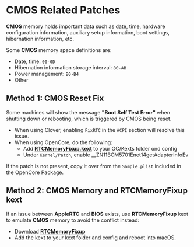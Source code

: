 # CMOS Related Patches
**CMOS** memory holds important data such as date, time, hardware configuration information, auxiliary setup information, boot settings, hibernation information, etc.

Some **CMOS** memory space definitions are:

- Date, time: `00-0D`
- Hibernation information storage interval: `80-AB`
- Power management: `B0-B4`
- Other

## Method 1: CMOS Reset Fix

Some machines will show the message **"Boot Self Test Error"** when shutting down or rebooting, which is triggered by CMOS being reset.

- When using Clover, enabling `FixRTC` in the `ACPI` section will resolve this issue.
- When using OpenCore, do the following:
  - Add [**RTCMemoryFixup.kext**](https://github.com/acidanthera/RTCMemoryFixup) to your OC/Kexts folder ond config
  - Under `Kernel/Patch`, enable __ZN11BCM5701Enet14getAdapterInfoEv 

If the patch is not present, copy it over from the `Sample.plist` included in the OpenCore Package.

## Method 2: CMOS Memory and RTCMemoryFixup kext

If an issue between **AppleRTC** and **BIOS** exists, use **RTCMemoryFixup** kext to emulate **CMOS** memory to avoid the conflict instead:

- Download [**RTCMemoryFixup**](https://github.com/acidanthera/RTCMemoryFixup)
- Add the kext to your kext folder and config and reboot into macOS.
